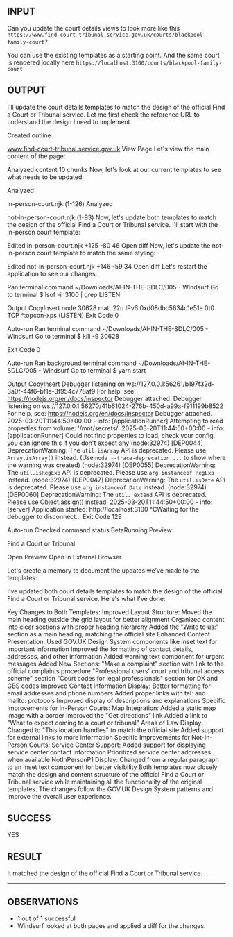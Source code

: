 ## INPUT
Can you update the court details views to look more like this `https://www.find-court-tribunal.service.gov.uk/courts/blackpool-family-court`?

You can use the existing templates as a starting point. And the same court is rendered locally here `https://localhost:3100/courts/blackpool-family-court`

## OUTPUT
I'll update the court details templates to match the design of the official Find a Court or Tribunal service. Let me first check the reference URL to understand the design I need to implement.

Created outline

www.find-court-tribunal.service.gov.uk
View Page
Let's view the main content of the page:

Analyzed content
10 chunks
Now, let's look at our current templates to see what needs to be updated:

Analyzed

in-person-court.njk:(1-126)
Analyzed

not-in-person-court.njk:(1-93)
Now, let's update both templates to match the design of the official Find a Court or Tribunal service. I'll start with the in-person court template:

Edited
in-person-court.njk
+125
-80
 46
Open diff
Now, let's update the not-in-person court template to match the same styling:

Edited
not-in-person-court.njk
+146
-59
 34
Open diff
Let's restart the application to see our changes:

Ran terminal command
~/Downloads/AI-IN-THE-SDLC/005 - Windsurf
Go to terminal
$ lsof -i :3100 | grep LISTEN

Output
CopyInsert
node    30628 matt   22u  IPv6 0xd08dbc5634c1e51e      0t0  TCP *:opcon-xps (LISTEN)
Exit Code 0

Auto-run
Ran terminal command
~/Downloads/AI-IN-THE-SDLC/005 - Windsurf
Go to terminal
$ kill -9 30628

Exit Code 0

Auto-run
Ran background terminal command
~/Downloads/AI-IN-THE-SDLC/005 - Windsurf
Go to terminal
$ yarn start

Output
CopyInsert
Debugger listening on ws://127.0.0.1:56261/b197f32d-3a0f-44f6-bf1e-3f954c778af9
For help, see: https://nodejs.org/en/docs/inspector
Debugger attached.
Debugger listening on ws://127.0.0.1:56270/41b61024-276b-450d-a99a-f911199b8522
For help, see: https://nodejs.org/en/docs/inspector
Debugger attached.
2025-03-20T11:44:50+00:00 - info: [applicationRunner] Attempting to read properties from volume: '/mnt/secrets/'
2025-03-20T11:44:50+00:00 - info: [applicationRunner] Could not find properties to load, check your config, you can ignore this if you don't expect any
(node:32974) [DEP0044] DeprecationWarning: The `util.isArray` API is deprecated. Please use `Array.isArray()` instead.
(Use `node --trace-deprecation ...` to show where the warning was created)
(node:32974) [DEP0055] DeprecationWarning: The `util.isRegExp` API is deprecated. Please use `arg instanceof RegExp` instead.
(node:32974) [DEP0047] DeprecationWarning: The `util.isDate` API is deprecated.  Please use `arg instanceof Date` instead.
(node:32974) [DEP0060] DeprecationWarning: The `util._extend` API is deprecated. Please use Object.assign() instead.
2025-03-20T11:44:50+00:00 - info: [server] Application started: http://localhost:3100
^CWaiting for the debugger to disconnect...
Exit Code 129

Auto-run
Checked command status
BetaRunning Preview:

Find a Court or Tribunal

Open Preview
Open in External Browser

Let's create a memory to document the updates we've made to the templates:

I've updated both court details templates to match the design of the official Find a Court or Tribunal service. Here's what I've done:

Key Changes to Both Templates:
Improved Layout Structure:
Moved the main heading outside the grid layout for better alignment
Organized content into clear sections with proper heading hierarchy
Added the "Write to us:" section as a main heading, matching the official site
Enhanced Content Presentation:
Used GOV.UK Design System components like inset text for important information
Improved the formatting of contact details, addresses, and other information
Added warning text component for urgent messages
Added New Sections:
"Make a complaint" section with link to the official complaints procedure
"Professional users' court and tribunal access scheme" section
"Court codes for legal professionals" section for DX and GBS codes
Improved Contact Information Display:
Better formatting for email addresses and phone numbers
Added proper links with tel: and mailto: protocols
Improved display of descriptions and explanations
Specific Improvements for In-Person Courts:
Map Integration:
Added a static map image with a border
Improved the "Get directions" link
Added a link to "What to expect coming to a court or tribunal"
Areas of Law Display:
Changed to "This location handles" to match the official site
Added support for external links to more information
Specific Improvements for Not-In-Person Courts:
Service Center Support:
Added support for displaying service center contact information
Prioritized service center addresses when available
NotInPersonP1 Display:
Changed from a regular paragraph to an inset text component for better visibility
Both templates now closely match the design and content structure of the official Find a Court or Tribunal service while maintaining all the functionality of the original templates. The changes follow the GOV.UK Design System patterns and improve the overall user experience.

## SUCCESS
YES

## RESULT
It matched the design of the official Find a Court or Tribunal service.

-----

## OBSERVATIONS
* 1 out of 1 successful
* Windsurf looked at both pages and applied a diff for the changes.